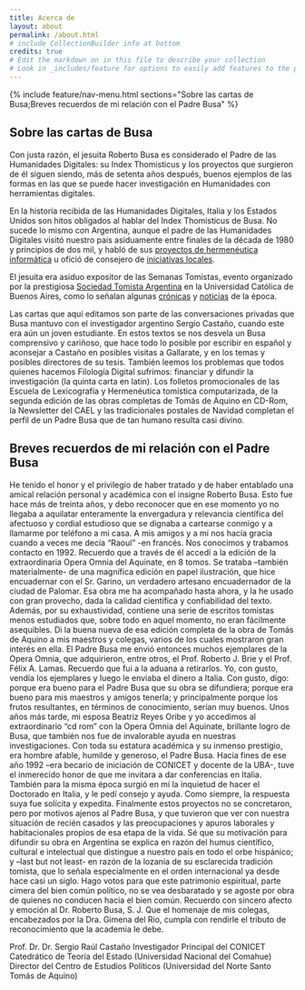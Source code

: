 ```yaml
---
title: Acerca de
layout: about
permalink: /about.html
# include CollectionBuilder info at bottom
credits: true
# Edit the markdown on in this file to describe your collection
# Look in _includes/feature for options to easily add features to the page
---
```


<!-- {% include feature/jumbotron.html objectid="https://github.com/gabrielcalarco/cartas_busa/blob/main/objects/folleto.jpg" %}  -->

{% include feature/nav-menu.html sections="Sobre las cartas de Busa;Breves recuerdos de mi relación con el Padre Busa" %}

## Sobre las cartas de Busa

Con justa razón, el jesuita Roberto Busa es considerado el Padre de las Humanidades Digitales: su Index Thomisticus y los proyectos que surgieron de él siguen siendo, más de setenta años después, buenos ejemplos de las formas en las que se puede hacer investigación en Humanidades con herramientas digitales.

En la historia recibida de las Humanidades Digitales, Italia y los Estados Unidos son hitos obligados al hablar del Index Thomisticus de Busa. No sucede lo mismo con Argentina, aunque el padre de las Humanidades Digitales visitó nuestro país asiduamente entre finales de la década de 1980 y principios de dos mil, y habló de sus [proyectos de hermenéutica informática](https://drive.google.com/file/d/1POyTjtksVGGugQk3zOU_mRUaNhSg_dJQ/view?usp=sharing) u ofició de consejero de [iniciativas locales](https://www.aacademica.org/mela.bosch/2.pdf).

El jesuita era asiduo expositor de las Semanas Tomistas, evento organizado por la prestigiosa [Sociedad Tomista Argentina](http://www.sta.org.ar/cms/index.php/eventos/semana-tomista) en la Universidad Católica de Buenos Aires, como lo señalan algunas [crónicas](https://drive.google.com/file/d/1JoS2rkJy-oQ_PHA6HkChMZUwsUifTga4/view?usp=sharing) y [noticias](https://drive.google.com/file/d/1lEXmSjhDhE_DvfBNBRgMtCUSeaWj5k5N/view?usp=sharing) de la época.

Las cartas que aquí editamos son parte de las conversaciones privadas que Busa mantuvo con el investigador argentino Sergio Castaño, cuando este era aún un joven estudiante. En estos textos se nos desvela un Busa comprensivo y cariñoso, que hace todo lo posible por escribir en español y aconsejar a Castaño en posibles visitas a Gallarate, y en los temas y posibles directores de su tesis. También leemos los problemas que todos quienes hacemos Filología Digital sufrimos: financiar y difundir la investigación (la quinta carta en latin). Los folletos promocionales de las Escuela de Lexicografía y Hermenéutica tomística computarizada, de la segunda edición de las obras completas de Tomás de Aquino en CD-Rom, la Newsletter del CAEL y las tradicionales postales de Navidad completan el perfil de un Padre Busa que de tan humano resulta casi divino.

## Breves recuerdos de mi relación con el Padre Busa

He tenido el honor y el privilegio de haber tratado y de haber entablado una amical relación personal y académica con el insigne Roberto Busa. Esto fue hace más de treinta años, y debo reconocer que en ese momento yo no llegaba a aquilatar enteramente la envergadura y relevancia científica del afectuoso y cordial estudioso que se dignaba a cartearse conmigo y a llamarme por teléfono a mi casa. A mis amigos y a mí nos hacía gracia cuando a veces me decía “Raoul” -en francés.
Nos conocimos y trabamos contacto en 1992. Recuerdo que a través de él accedí a la edición de la extraordinaria Opera Omnia del Aquinate, en 8 tomos. Se trataba –también materialmente- de una magnífica edición en papel ilustración, que hice encuadernar con el Sr. Garino, un verdadero artesano encuadernador de la ciudad de Palomar. Esa obra me ha acompañado hasta ahora, y la he usado con gran provecho, dada la calidad científica y confiabilidad del texto. Además, por su exhaustividad, contiene una serie de escritos tomistas menos estudiados que, sobre todo en aquel momento, no eran fácilmente asequibles. 
Di la buena nueva de esa edición completa de la obra de Tomás de Aquino a mis maestros y colegas, varios de los cuales mostraron gran interés en ella. El Padre Busa me envió entonces muchos ejemplares de la Opera Omnia, que adquirieron, entre otros, el Prof. Roberto J. Brie y el Prof. Félix A. Lamas. Recuerdo que fui a la aduana a retirarlos. Yo, con gusto, vendía los ejemplares y luego le enviaba el dinero a Italia. Con gusto, digo: porque era bueno para el Padre Busa que su obra se difundiera; porque era bueno para mis maestros y amigos tenerla; y principalmente porque los frutos resultantes, en términos de conocimiento, serían muy buenos. 
Unos años más tarde, mi esposa Beatriz Reyes Oribe y yo accedimos al extraordinario “cd rom” con la Opera Omnia del Aquinate, brillante logro de Busa, que también nos fue de invalorable ayuda en nuestras investigaciones.
Con toda su estatura académica y su inmenso prestigio, era hombre afable, humilde y generoso, el Padre Busa. Hacia fines de ese año 1992 –era becario de iniciación de CONICET y docente de la UBA-, tuve el inmerecido honor de que me invitara a dar conferencias en Italia. También para la misma época surgió en mí la inquietud de hacer el Doctorado en Italia, y le pedí consejo y ayuda. Como siempre, la respuesta suya fue solícita y expedita. Finalmente estos proyectos no se concretaron, pero por motivos ajenos al Padre Busa, y que tuvieron que ver con nuestra situación de recién casados y las preocupaciones y apuros laborales y habitacionales propios de esa etapa de la vida.
Sé que su motivación para difundir su obra en Argentina se explica en razón del humus científico, cultural e intelectual que distingue a nuestro país en todo el orbe hispánico; y –last but not least- en razón de la lozanía de su esclarecida tradición tomista, que lo señala especialmente en el orden internacional ya desde hace casi un siglo. Hago votos para que este patrimonio espiritual, parte cimera del bien común político, no se vea desbaratado y se agoste por obra de quienes no conducen hacia el bien común.
Recuerdo con sincero afecto y emoción al Dr. Roberto Busa, S. J. Que el homenaje de mis colegas, encabezados por la Dra. Gimena del Rio, cumpla con rendirle el tributo de reconocimiento que la academia le debe.

Prof. Dr. Dr. Sergio Raúl Castaño
Investigador Principal del CONICET
Catedrático de Teoría del Estado (Universidad Nacional del Comahue)
Director del Centro de Estudios Políticos (Universidad del Norte Santo Tomás de Aquino)

<!-- {% include feature/image.html objectid="folleto.jpg" width="75" %}  -->

